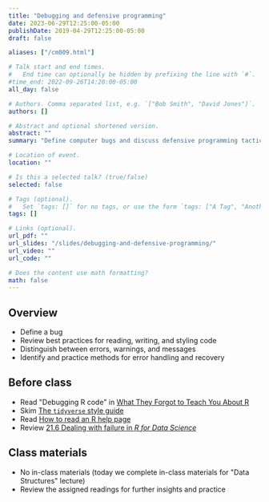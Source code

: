 ```yaml
---
title: "Debugging and defensive programming"
date: 2023-06-29T12:25:00-05:00
publishDate: 2019-04-29T12:25:00-05:00
draft: false

aliases: ["/cm009.html"]

# Talk start and end times.
#   End time can optionally be hidden by prefixing the line with `#`.
#time_end: 2022-09-26T14:20:00-05:00
all_day: false

# Authors. Comma separated list, e.g. `["Bob Smith", "David Jones"]`.
authors: []

# Abstract and optional shortened version.
abstract: ""
summary: "Define computer bugs and discuss defensive programming tactics."

# Location of event.
location: ""

# Is this a selected talk? (true/false)
selected: false

# Tags (optional).
#   Set `tags: []` for no tags, or use the form `tags: ["A Tag", "Another Tag"]` for one or more tags.
tags: []

# Links (optional).
url_pdf: ""
url_slides: "/slides/debugging-and-defensive-programming/"
url_video: ""
url_code: ""

# Does the content use math formatting?
math: false
---
```




## Overview

* Define a bug
* Review best practices for reading, writing, and styling code
* Distinguish between errors, warnings, and messages
* Identify and practice methods for error handling and recovery

<!--
* Interpret function documentation
* Introduce `traceback()` and explain how to read it
-->

## Before class

* Read "Debugging R code" in [What They Forgot to Teach You About R](https://rstats.wtf/debugging-r-code.html)
* Skim [The `tidyverse` style guide](http://style.tidyverse.org/)
* Read [How to read an R help page](http://socviz.co/appendix.html#how-to-read-an-r-help-page)
* Review [21.6 Dealing with failure in *R for Data Science*](http://r4ds.had.co.nz/iteration.html#dealing-with-failure)

## Class materials

* No in-class materials (today we complete in-class materials for "Data Structures" lecture)
* Review the assigned readings for further insights and practice 

<!--
* [Bugs and styling code](/notes/style-guide/)
* [Debugging and condition handling](/notes/condition-handling/)
* [*Naming things*](http://www2.stat.duke.edu/~rcs46/lectures_2015/01-markdown-git/slides/naming-slides/naming-slides.pdf) - by Jenny Bryan. A concise guide to naming files.
-->
